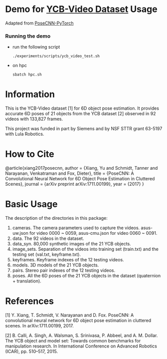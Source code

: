 # Demo for [YCB-Video Dataset](https://rse-lab.cs.washington.edu/projects/posecnn/) Usage

Adapted from [PoseCNN-PyTorch](https://github.com/NVlabs/PoseCNN-PyTorch)

### Running the demo

- run the following script
    ```Shell
    ./experiments/scripts/ycb_video_test.sh
    ```

- on hpc
    ```Shell
    sbatch hpc.sh
    ```

Information
===========

This is the YCB-Video dataset [1] for 6D object pose estimation.
It provides accurate 6D poses of 21 objects from the YCB dataset [2] 
observed in 92 videos with 133,827 frames.

This project was funded in part by Siemens and by NSF
STTR grant 63-5197 with Lula Robotics.


How to Cite
===========

@article{xiang2017posecnn,
author    = {Xiang, Yu and Schmidt, Tanner and Narayanan, Venkatraman and Fox, Dieter},
title     = {PoseCNN: A Convolutional Neural Network for 6D Object Pose Estimation in Cluttered Scenes},
journal   = {arXiv preprint arXiv:1711.00199},
year      = {2017}
}


Basic Usage
===========

The description of the directories in this package:

1. cameras. The camera parameters used to capture the videos. asus-uw.json for video 0000 ~ 0059, asus-cmu.json for video 0060 ~ 0091.
2. data. The 92 videos in the dataset.
3. data_syn. 80,000 synthetic images of the 21 YCB objects.
4. image_sets. Separation of the videos into training set (train.txt) and the testing set (val.txt, keyframe.txt).
5. keyframes. Keyframe indexes of the 12 testing videos.
6. models. 3D models of the 21 YCB objects.
7. pairs. Stereo pair indexes of the 12 testing videos.
8. poses. All the 6D poses of the 21 YCB objects in the dataset (quaternion + translation).

References
==========

[1] Y. Xiang, T. Schmidt, V. Narayanan and D. Fox.
PoseCNN: A convolutional neural network for 6D object pose estimation in cluttered scenes. In arXiv:1711.00199, 2017.

[2] B. Calli, A. Singh, A. Walsman, S. Srinivasa, P. Abbeel, and A. M. Dollar. The YCB object and model set: Towards common benchmarks
for manipulation research. In International Conference on Advanced Robotics (ICAR), pp. 510–517, 2015.
